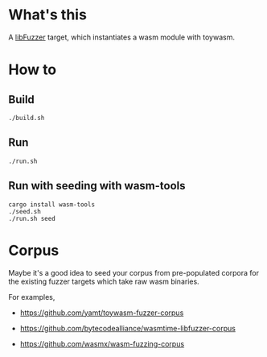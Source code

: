 # What's this

A [libFuzzer] target, which instantiates a wasm module with toywasm.

[libFuzzer]: https://llvm.org/docs/LibFuzzer.html

# How to

## Build

```shell
./build.sh
```

## Run

```shell
./run.sh
```

## Run with seeding with wasm-tools

```shell
cargo install wasm-tools
./seed.sh
./run.sh seed
```

# Corpus

Maybe it's a good idea to seed your corpus from pre-populated corpora
for the existing fuzzer targets which take raw wasm binaries.

For examples,

* https://github.com/yamt/toywasm-fuzzer-corpus

* https://github.com/bytecodealliance/wasmtime-libfuzzer-corpus

* https://github.com/wasmx/wasm-fuzzing-corpus
